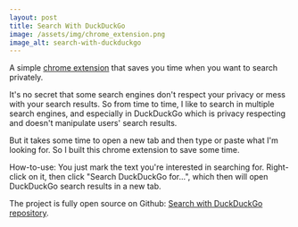 ```yaml
---
layout: post
title: Search With DuckDuckGo
image: /assets/img/chrome_extension.png
image_alt: search-with-duckduckgo
---
```

A simple [chrome extension](https://chrome.google.com/webstore/detail/search-with-duckduckgo/amkahembcklobdkoaaepgfpmdnobmdkh) that saves you time when you want to search privately.

It's no secret that some search engines don't respect your privacy or mess with your search results. So from time to time, I like to search in multiple search engines, and especially in DuckDuckGo which is privacy respecting and doesn't manipulate users' search results.

But it takes some time to open a new tab and then type or paste what I'm looking for. So I built this chrome extension to save some time.

How-to-use: You just mark the text you're interested in searching for. Right-click on it, then click "Search DuckDuckGo for...", which then will open DuckDuckGo search results in a new tab.

The project is fully open source on Github: [Search with DuckDuckGo repository](https://github.com/NoySegal/Search-With-DuckDuckGo).